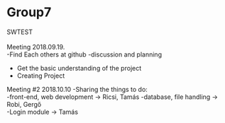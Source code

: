 # Group7
SWTEST\
\
Meeting 2018.09.19.\
-Find Each others at github
-discussion and planning
  - Get the basic understanding of the project
  - Creating Project

Meeting #2 2018.10.10
-Sharing the things to do:  
  -front-end, web development -> Ricsi, Tamás 
  -database, file handling -> Robi, Gergő  
  -Login module -> Tamás  
